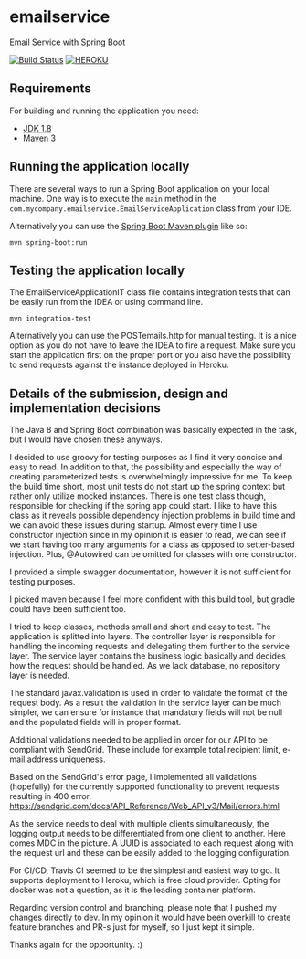 # emailservice
Email Service with Spring Boot

[![Build Status](https://travis-ci.org/kekedigabor92/emailservice.svg?branch=dev)](https://travis-ci.org/kekedigabor92/emailservice/builds)
[![HEROKU](https://github.com/heroku/favicon/raw/master/favicon.iconset/icon_32x32.png)](https://kekedigabor92-emailservice.herokuapp.com/emailservice/api/swagger-ui.html)

## Requirements

For building and running the application you need:

- [JDK 1.8](http://www.oracle.com/technetwork/java/javase/downloads/jdk8-downloads-2133151.html)
- [Maven 3](https://maven.apache.org)

## Running the application locally

There are several ways to run a Spring Boot application on your local machine. One way is to execute the `main` method in the `com.mycompany.emailservice.EmailServiceApplication` class from your IDE.

Alternatively you can use the [Spring Boot Maven plugin](https://docs.spring.io/spring-boot/docs/current/reference/html/build-tool-plugins-maven-plugin.html) like so:

```shell
mvn spring-boot:run
```

## Testing the application locally

The EmailServiceApplicationIT class file contains integration tests that can be easily run from the IDEA or using command line.

```shell
mvn integration-test
``` 

Alternatively you can use the POSTemails.http for manual testing.
It is a nice option as you do not have to leave the IDEA to fire a request.
Make sure you start the application first on the proper port or 
you also have the possibility to send requests against the instance deployed in Heroku.

## Details of the submission, design and implementation decisions

The Java 8 and Spring Boot combination was basically expected in the task, but I would have chosen these anyways.

I decided to use groovy for testing purposes as I find it very concise and easy to read.
In addition to that, the possibility and especially the way of creating parameterized tests is 
overwhelmingly impressive for me. To keep the build time short, most unit tests do not start up the spring context
but rather only utilize mocked instances. There is one test class though, responsible for checking if the spring app could start.
I like to have this class as it reveals possible dependency injection problems in build time and we can avoid these
issues during startup. Almost every time I use constructor injection since in my opinion it is easier to read,
we can see if we start having too many arguments for a class as opposed to setter-based injection.
Plus, @Autowired can be omitted for classes with one constructor. 

I provided a simple swagger documentation, however it is not sufficient for testing purposes.

I picked maven because I feel more confident with this build tool, but gradle could have been sufficient too.

I tried to keep classes, methods small and short and easy to test. The application is splitted into layers.
The controller layer is responsible for handling the incoming requests and delegating them further to the service layer.
The service layer contains the business logic basically and decides how the request should be handled.
As we lack database, no repository layer is needed. 

The standard javax.validation is used in order to validate the format of the request body. 
As a result the validation in the service layer can be much simpler, we can ensure for instance that mandatory 
fields will not be null and the populated fields will in proper format. 

Additional validations needed to be applied in order for our API to be compliant with SendGrid.
These include for example total recipient limit, e-mail address uniqueness. 

Based on the SendGrid's error page, I implemented all validations (hopefully) for the currently supported functionality to prevent requests resulting in 400 error.
https://sendgrid.com/docs/API_Reference/Web_API_v3/Mail/errors.html

As the service needs to deal with multiple clients simultaneously, the logging output needs to be differentiated from one client to another.
Here comes MDC in the picture. A UUID is associated to each request along with the request url and these can be easily added to the logging configuration. 

For CI/CD, Travis CI seemed to be the simplest and easiest way to go. It supports deployment to Heroku, which is free cloud provider.
Opting for docker was not a question, as it is the leading container platform.

Regarding version control and branching, please note that I pushed my changes directly to dev. 
In my opinion it would have been overkill to create feature branches and PR-s just for myself, so I just kept it simple.

Thanks again for the opportunity. :)  